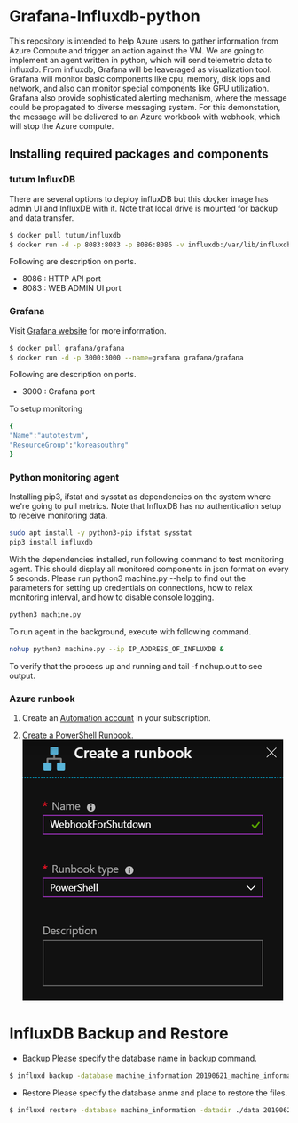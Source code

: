 # Grafana-Influxdb-python
This repository is intended to help Azure users to gather information from Azure Compute and trigger an action against the VM. We are going to implement an agent written in python, which will send telemetric data to influxdb. From influxdb, Grafana will be leaveraged as visualization tool. Grafana will monitor basic components like cpu, memory, disk iops and network, and also can monitor special components like GPU utilization. Grafana also provide sophisticated alerting mechanism, where the message could be propagated to diverse messaging system. For this demonstation, the message will be delivered to an Azure workbook with webhook, which will stop the Azure compute.
 

## Installing required packages and components

### tutum InfluxDB
There are several options to deploy influxDB but this docker image has admin UI and InfluxDB with it. Note that local drive is mounted for backup and data transfer.

```bash
$ docker pull tutum/influxdb
$ docker run -d -p 8083:8083 -p 8086:8086 -v influxdb:/var/lib/influxdb tutum/influxdb:latest
```
Following are description on ports.
- 8086 : HTTP API port
- 8083 : WEB ADMIN UI port

### Grafana
Visit [Grafana website](https://grafana.com/) for more information. 

```bash
$ docker pull grafana/grafana
$ docker run -d -p 3000:3000 --name=grafana grafana/grafana
```
Following are description on ports.
- 3000 : Grafana port

To setup monitoring

```bash
{
"Name":"autotestvm",
"ResourceGroup":"koreasouthrg"
}
```

### Python monitoring agent

Installing pip3, ifstat and sysstat as dependencies on the system where we're going to pull metrics.
Note that InfluxDB has no authentication setup to receive monitoring data.
```bash
sudo apt install -y python3-pip ifstat sysstat
pip3 install influxdb
```
With the dependencies installed, run following command to test monitoring agent.
This should display all monitored components in json format on every 5 seconds.
Please run python3 machine.py --help to find out the parameters for setting up credentials on connections, 
how to relax monitoring interval, and how to disable console logging.
```bash
python3 machine.py
```

To run agent in the background, execute with following command.
```bash
nohup python3 machine.py --ip IP_ADDRESS_OF_INFLUXDB & 
```
To verify that the process up and running and tail -f nohup.out to see output.

### Azure runbook

1. Create an [Automation account](https://docs.microsoft.com/en-us/azure/automation/automation-quickstart-create-account#create-automation-account) in your subscription.

2. Create a PowerShell Runbook.
 ![alt text](https://raw.githubusercontent.com/AzureLGPod/Grafana-Influxdb-python/master/img/WebhookForShutdown.PNG)


# InfluxDB Backup and Restore

* Backup 
Please specify the database name in backup command.
```bash
$ influxd backup -database machine_information 20190621_machine_information
```

* Restore
Please specify the database anme and place to restore the files.
```bash
$ influxd restore -database machine_information -datadir ./data 20190621_machine_information
```